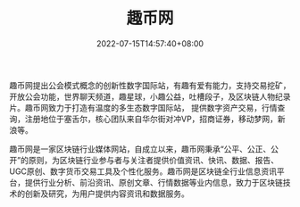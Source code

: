 ﻿---
weight: 
title: "趣币网"
description: "趣币网提出公会模式概念的创新性数字国际站，有趣有爱有能力，支持交易挖矿。"
date: 2022-07-15T14:57:40+08:00
lastmod: 2022-07-15T14:57:40+08:00
draft: false
authors: ["Simon"]
featuredImage: "qubiwang.webp"
link: "https://www.qubi.top/"
tags: ["交易所","趣币网"]
categories: ["navigation"]
navigation: ["交易所"]
lightgallery: true
toc: true
pinned: false
recommend: false
recommend1: false
---
趣币网提出公会模式概念的创新性数字国际站，有趣有爱有能力，支持交易挖矿，开放公会功能，世界聊天频道，趣星球，小趣公益，吐槽段子，及区块链人物纪录片。趣币网致力于打造有温度的多生态数字国际站， 提供数字资产交易，行情查询，注册地位于塞舌尔，核心团队来自华尔街对冲VP，招商证券，移动梦网，新浪等。

趣币网是一家区块链行业媒体网站，自成立以来，趣币网秉承“公平、公正、公开”的原则，为区块链行业参与者与关注者提供价值资讯、快讯、数据、报告、UGC原创、数字货币交易工具及个性化服务。趣币网是区块链全行业信息资讯平台，提供行业分析、前沿资讯、原创文章、行情数据等业内信息，致力于区块链技术的创新及研究，为用户提供内容资讯和数据服务。